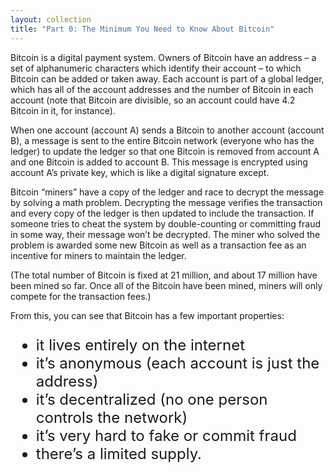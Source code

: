 ```yaml
---
layout: collection
title: "Part 0: The Minimum You Need to Know About Bitcoin"
---
```



<p>Bitcoin is a digital payment system. Owners of Bitcoin have an address – a set of alphanumeric characters which identify their account – to which Bitcoin can be added or taken away. Each account is part of a global ledger, which has all of the account addresses and the number of Bitcoin in each account (note that Bitcoin are divisible, so an account could have 4.2 Bitcoin in it, for instance).</p>

<p>When one account (account A) sends a Bitcoin to another account (account B), a message is sent to the entire Bitcoin network (everyone who has the ledger) to update the ledger so that one Bitcoin is removed from account A and one Bitcoin is added to account B. This message is encrypted using account A’s private key, which is like a digital signature except.</p>

<p>Bitcoin “miners” have a copy of the ledger and race to decrypt the message by solving a math problem. Decrypting the message verifies the transaction and every copy of the ledger is then updated to include the transaction. If someone tries to cheat the system by double-counting or committing fraud in some way, their message won’t be decrypted. The miner who solved the problem is awarded some new Bitcoin as well as a transaction fee as an incentive for miners to maintain the ledger.</p>

<p>(The total number of Bitcoin is fixed at 21 million, and about 17 million have been mined so far. Once all of the Bitcoin have been mined, miners will only compete for the transaction fees.)</p>

<p>From this, you can see that Bitcoin has a few important properties:
<ul style="font-size:x-large;">
  <li>it lives entirely on the internet</li>
  <li>it’s anonymous (each account is just the address)</li>
  <li>it’s decentralized (no one person controls the network)</li>
  <li>it’s very hard to fake or commit fraud</li>
  <li>there’s a limited supply.</li>
</ul>
</p>

















